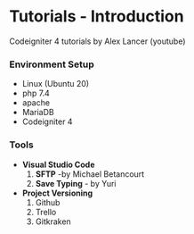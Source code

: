 # Tutorials - Introduction
Codeigniter 4 tutorials by Alex Lancer (youtube)

### Environment Setup
- Linux (Ubuntu 20)
- php 7.4
- apache
- MariaDB
- Codeigniter 4


### Tools
- **Visual Studio Code**
    1. **SFTP** -by Michael Betancourt
    2. **Save Typing** - by Yuri
- **Project Versioning**
    1. Github
    2. Trello
    3. Gitkraken


